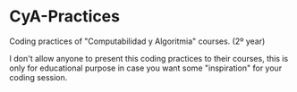 # CyA-Practices
Coding practices of "Computabilidad y Algoritmia" courses. (2º year)

I don't allow anyone to present this coding practices to their courses, this is only for educational purpose in case you want some "inspiration" for your coding session.

